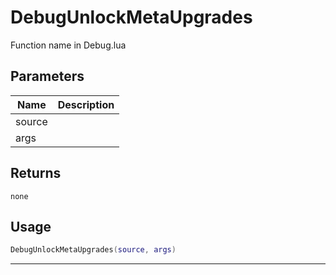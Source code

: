 # DebugUnlockMetaUpgrades

Function name in Debug.lua

## Parameters

| Name   | Description |
| ------ | ----------- |
| source |             |
| args   |             |

## Returns

`none`

## Usage

```lua
DebugUnlockMetaUpgrades(source, args)
```

---
